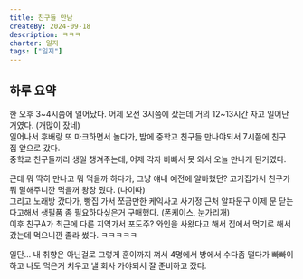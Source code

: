```yaml
---
title: 친구들 만남
createBy: 2024-09-18
description: ㅋㅋㅋ
charter: 일지
tags: ["일지"]
---
```


## 하루 요약

한 오후 3~4시쯤에 일어났다. 어제 오전 3시쯤에 잤는데 거의 12~13시간 자고 일어난거였다. (개많이 잤네)  
일어나서 후배랑 또 마크하면서 놀다가, 밤에 중학교 친구들 만나야되서 7시쯤에 친구 집 앞으로 갔다.  
중학교 친구들끼리 생일 챙겨주는데, 어제 각자 바빠서 못 와서 오늘 만나게 된거였다.

근데 뭐 딱히 만나고 뭐 먹을까 하다가, 그냥 얘내 예전에 알바했던? 고기집가서 친구가 뭐 말해주니깐 먹을꺼 왕창 줬다. (나이따)  
그리고 노래방 갔다가, 빵집 가서 쪼금만한 케익사고 사가정 근처 알파문구 이제 문 닫는다고해서 생필품 좀 필요하다싶은거 구매했다. (폰케이스, 눈가리개)  
이후 친구A가 최근에 다른 지역가서 포도주? 와인을 사왔다고 해서 집에서 먹기로 해서 갔는데 먹으니깐 졸라 썼다. ㅋㅋㅋㅋㅋ

일단... 내 취향은 아닌걸로 그렇게 훈이까지 껴서 4명에서 방에서 수다좀 떨다가 빠빠이하고 나도 먹은거 치우고 낼 회사 가야되서 잘 준비하고 잤다.
